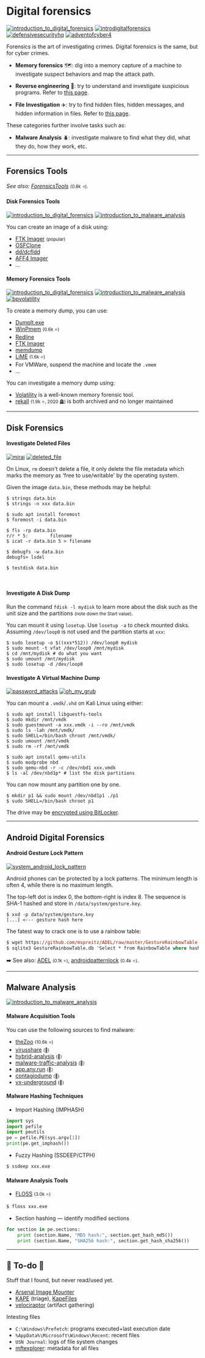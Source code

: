 # Digital forensics

[![introduction_to_digital_forensics](../../_badges/htb/introduction_to_digital_forensics.svg)](https://academy.hackthebox.com/course/preview/introduction-to-digital-forensics)
[![introdigitalforensics](../../_badges/thm/introdigitalforensics.svg)](https://tryhackme.com/room/introdigitalforensics)
[![defensivesecurityhq](../../_badges/thm/defensivesecurityhq.svg)](https://tryhackme.com/room/defensivesecurityhq)
[![adventofcyber4](../../_badges/thm/adventofcyber4/day11.svg)](https://tryhackme.com/room/adventofcyber4)

<div class="row row-cols-lg-2"><div>

Forensics is the art of investigating crimes. Digital forensics is the same, but for cyber crimes.

* **Memory forensics** 🗺️: dig into a memory capture of a machine to investigate suspect behaviors and map the attack path.

* **Reverse engineering** 🤖: try to understand and investigate suspicious programs. Refer to [this page](/cybersecurity/purple-team/reverse/index.md).

* **File Investigation** ✈️: try to find hidden files, hidden messages, and hidden information in files. Refer to [this page](/cybersecurity/purple-team/files/index.md).
</div><div>

These categories further involve tasks such as:

* **Malware Analysis** 🪲: investigate malware to find what they did, what they do, how they work, etc.
</div></div>

<hr class="sep-both">

## Forensics Tools

*See also: [ForensicsTools](https://github.com/mesquidar/ForensicsTools) <small>(0.8k ⭐)</small>.*

<div class="row row-cols-lg-2"><div>

#### Disk Forensics Tools

[![introduction_to_digital_forensics](../../_badges/htb/introduction_to_digital_forensics.svg)](https://academy.hackthebox.com/course/preview/introduction-to-digital-forensics)
[![introduction_to_malware_analysis](../../_badges/htb/introduction_to_malware_analysis.svg)](https://academy.hackthebox.com/course/preview/introduction-to-malware-analysis)

You can create an image of a disk using:

* [FTK Imager](https://www.exterro.com/digital-forensics-software/ftk-imager) <small>(popular)</small>
* [OSFClone](https://www.osforensics.com/tools/create-disk-images.html)
* [dd/dcfldd](/cybersecurity/red-team/s4.privesc/linux/topics/drives.md)
* [AFF4 Imager](https://github.com/Velocidex/c-aff4)
* ...
</div><div>

#### Memory Forensics Tools

[![introduction_to_digital_forensics](../../_badges/htb/introduction_to_digital_forensics.svg)](https://academy.hackthebox.com/course/preview/introduction-to-digital-forensics)
[![introduction_to_malware_analysis](../../_badges/htb/introduction_to_malware_analysis.svg)](https://academy.hackthebox.com/course/preview/introduction-to-malware-analysis)
[![bpvolatility](../../_badges/thm/bpvolatility.svg)](https://tryhackme.com/room/bpvolatility)

To create a memory dump, you can use:

* [DumpIt.exe](https://www.aldeid.com/wiki/Dumpit)
* [WinPmem](https://github.com/Velocidex/WinPmem) <small>(0.6k ⭐)</small>
* [Redline](https://fireeye.market/apps/211364)
* [FTK Imager](https://www.exterro.com/ftk-imager)
* [memdump](https://www.kali.org/tools/memdump/)
* [LiME](https://github.com/504ensicsLabs/LiME) <small>(1.6k ⭐)</small>
* For VMWare, suspend the machine and locate the `.vmem`
* ...

You can investigate a memory dump using:

* [Volatility](../tools/forensics/volatility.md) is a well-known memory forensic tool.
* [rekall](https://github.com/google/rekall) <small>(1.9k ⭐, 2020 🪦)</small> is both archived and no longer maintained
</div></div>

<hr class="sep-both">

## Disk Forensics

<div class="row row-cols-lg-2"><div>

#### Investigate Deleted Files

[![mirai](../../_badges/htb-p/mirai.svg)](https://app.hackthebox.com/machines/Mirai)
[![deleted_file](../../_badges/rootme/forensic/deleted_file.svg)](https://www.root-me.org/en/Challenges/Forensic/Deleted-file)

On Linux, `rm` doesn't delete a file, it only delete the file metadata which marks the memory as 'free to use/writable' by the operating system.

Given the image `data.bin`, these methods may be helpful:

```shell!
$ strings data.bin
$ strings -n xxx data.bin
```

```shell!
$ sudo apt install foremost
$ foremost -i data.bin
```

```shell!
$ fls -rp data.bin
r/r * 5:        filename
$ icat -r data.bin 5 > filename
```

```shell!
$ debugfs -w data.bin
debugfs> lsdel
```

```shell!
$ testdisk data.bin
```

<br>

#### Investigate A Disk Dump

Run the command `fdisk -l mydisk` to learn more about the disk such as the unit size and the partitions <small>(note down the Start value)</small>.

You can mount it using `losetup`. Use `losetup -a` to check mounted disks. Assuming `/dev/loop0` is not used and the partition starts at `xxx`:

```
$ sudo losetup -o $((xxx*512)) /dev/loop0 mydisk
$ sudo mount -t vfat /dev/loop0 /mnt/mydisk
$ cd /mnt/mydisk # do what you want
$ sudo umount /mnt/mydisk
$ sudo losetup -d /dev/loop0
```
</div><div>

#### Investigate A Virtual Machine Dump

[![password_attacks](../../_badges/htb/password_attacks.svg)](https://academy.hackthebox.com/course/preview/password-attacks)
[![oh_my_grub](../../_badges/rootme/forensic/oh_my_grub.svg)](https://www.root-me.org/en/Challenges/Forensic/Oh-My-Grub)

You can mount a `.vmdk`/`.vhd` on Kali Linux using either:

```shell!
$ sudo apt install libguestfs-tools
$ sudo mkdir /mnt/vmdk
$ sudo guestmount -a xxx.vmdk -i --ro /mnt/vmdk
$ sudo ls -lah /mnt/vmdk/
$ sudo SHELL=/bin/bash chroot /mnt/vmdk/
$ sudo umount /mnt/vmdk
$ sudo rm -rf /mnt/vmdk
```

```shell!
$ sudo apt install qemu-utils
$ sudo modprobe nbd
$ sudo qemu-nbd -r -c /dev/nbd1 xxx.vmdk 
$ ls -al /dev/nbd1p* # list the disk partitions
```

You can now mount any partition one by one.

```shell!
$ mkdir p1 && sudo mount /dev/nbd1p1 ./p1
$ sudo SHELL=/bin/bash chroot p1
```

The drive may be [encrypted using BitLocker](/operating-systems/windows/security/index.md#bitlocker-encrypted-drive).
</div></div>

<hr class="sep-both">

## Android Digital Forensics

<div class="row row-cols-lg-2"><div>

#### Android Gesture Lock Pattern

[![system_android_lock_pattern](../../_badges/rootme/cryptanalysis/system_android_lock_pattern.svg)](https://www.root-me.org/en/Challenges/Cryptanalysis/System-Android-lock-pattern)

Android phones can be protected by a lock patterns. The  minimum length is often 4, while there is no maximum length.

The top-left dot is index 0, the bottom-right is index 8. The sequence is SHA-1 hashed and store in `/data/system/gesture.key`.

```shell!
$ xxd -p data/system/gesture.key
[...] <--- gesture hash here
```

The fatest way to crack one is to use a rainbow table:

```ps
$ wget https://github.com/mspreitz/ADEL/raw/master/GestureRainbowTable.db
$ sqlite3 GestureRainbowTable.db 'Select * from RainbowTable where hash = "[...]"'
```

➡️ See also: [ADEL](https://github.com/mspreitz/ADEL) <small>(0.1k ⭐)</small>, [androidpatternlock](https://github.com/sch3m4/androidpatternlock) <small>(0.4k ⭐)</small>.
</div><div>
</div></div>

<hr class="sep-both">

## Malware Analysis

[![introduction_to_malware_analysis](../../_badges/htb/introduction_to_malware_analysis.svg)](https://academy.hackthebox.com/course/preview/introduction-to-malware-analysis)

<div class="row row-cols-lg-2"><div>

#### Malware Acquisition Tools

You can use the following sources to find malware:

* [theZoo](https://github.com/ytisf/theZoo) <small>(10.6k ⭐)</small>
* [virusshare](https://virusshare.com/) <small>(👻)</small>
* [hybrid-analysis](https://www.hybrid-analysis.com/file-collections) <small>(👻)</small>
* [malware-traffic-analysis](https://malware-traffic-analysis.net/) <small>(👻)</small>
* [app.any.run](https://app.any.run/) <small>(👻)</small>
* [contagiodump](https://contagiodump.blogspot.com/) <small>(👻)</small>
* [vx-underground](https://vx-underground.org/) <small>(👻)</small>


#### Malware Hashing Techniques

* Import Hashing (IMPHASH)

```py
import sys
import pefile
import peutils
pe = pefile.PE(sys.argv[1])
print(pe.get_imphash())
```

* Fuzzy Hashing (SSDEEP/CTPH)

```ps
$ ssdeep xxx.exe
```
</div><div>

#### Malware Analysis Tools

* [FLOSS](https://github.com/mandiant/flare-floss) <small>(3.0k ⭐)</small>

```ps
$ floss xxx.exe
```

* Section hashing — identify modified sections

```py
for section in pe.sections:
    print (section.Name, "MD5 hash:", section.get_hash_md5())
    print (section.Name, "SHA256 hash:", section.get_hash_sha256())
```
</div></div>

<hr class="sep-both">

## 👻 To-do 👻

Stuff that I found, but never read/used yet.

<div class="row row-cols-lg-2"><div>

* [Arsenal Image Mounter](https://arsenalrecon.com/products/arsenal-image-mounter)
* [KAPE](https://www.kroll.com/en/services/cyber-risk/incident-response-litigation-support/kroll-artifact-parser-extractor-kape) (triage), [KapeFiles](https://github.com/EricZimmerman/KapeFiles)
* [velociraptor](https://github.com/Velocidex/velociraptor) (artifact gathering)
</div><div>

Intesting files

* `C:\Windows\Prefetch`: programs executed+last execution date
* `%AppData%\Microsoft\Windows\Recent`: recent files
* `USN Journal`: logs of file system changes
* [mftexplorer](https://www.sans.org/tools/mftexplorer/): metadata for all files
</div></div>